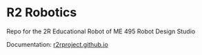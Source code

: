 # R2 Robotics
Repo for the 2R Educational Robot of ME 495 Robot Design Studio

Documentation: [r2rproject.github.io](https://r2rproject.github.io/)
